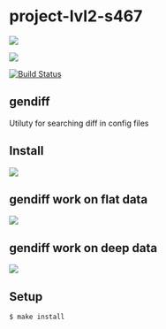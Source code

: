 # project-lvl2-s467

<a href="https://codeclimate.com/github/georg3103/project-lvl2-s467/maintainability"><img src="https://api.codeclimate.com/v1/badges/f716d178651457101329/maintainability" /></a>

<a href="https://codeclimate.com/github/georg3103/project-lvl2-s467/test_coverage"><img src="https://api.codeclimate.com/v1/badges/f716d178651457101329/test_coverage" /></a>

[![Build Status](https://travis-ci.org/georg3103/project-lvl2-s467.svg?branch=master)](https://travis-ci.org/georg3103/project-lvl2-s467)

## gendiff

Utiluty for searching diff in config files

## Install

<a href="https://asciinema.org/a/IMSmpw6m67FOjooL13YcR42xF" target="_blank"><img src="https://asciinema.org/a/IMSmpw6m67FOjooL13YcR42xF.svg" /></a>

## gendiff work on flat data

<a href="https://asciinema.org/a/yTBTv7Fff0U4jmXR9qz4bBwuF" target="_blank"><img src="https://asciinema.org/a/IMSmpw6m67FOjooL13YcR42xF.svg" /></a>

## gendiff work on deep data

<a href="https://asciinema.org/a/P3ZAwfBQWiv2DiGWLx9Xsowcf" target="_blank"><img src="https://asciinema.org/a/IMSmpw6m67FOjooL13YcR42xF.svg" /></a>

## Setup

```sh
$ make install
```



